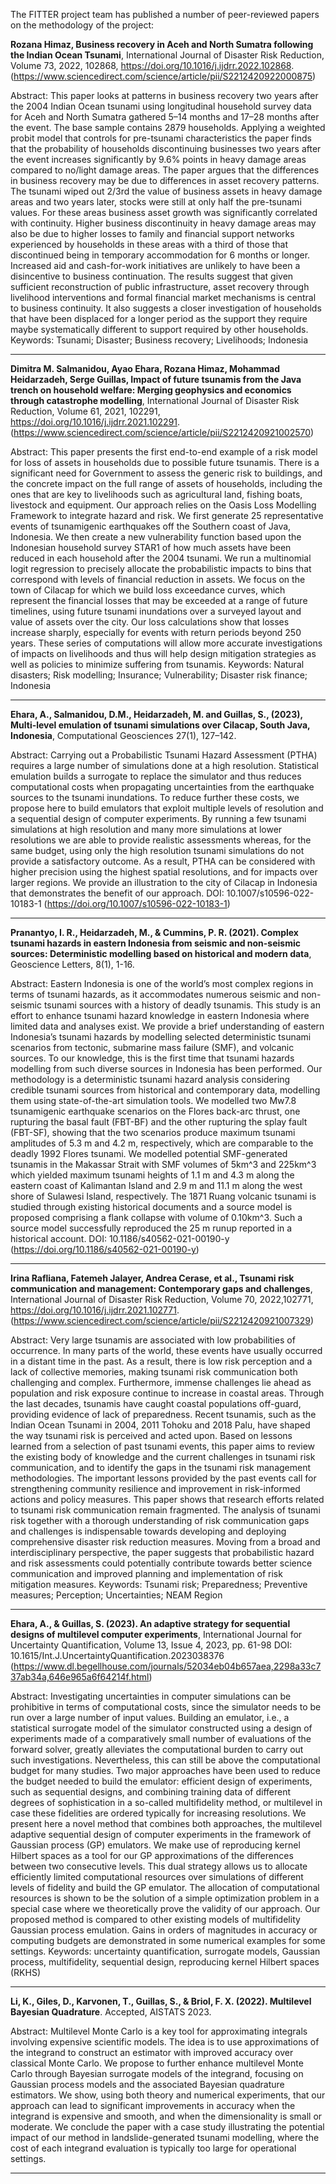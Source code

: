 The FITTER project team has published a number of peer-reviewed papers on the methodology of the project:


**Rozana Himaz, Business recovery in Aceh and North Sumatra following the Indian Ocean Tsunami**,
International Journal of Disaster Risk Reduction, Volume 73, 2022, 102868,
https://doi.org/10.1016/j.ijdrr.2022.102868. (https://www.sciencedirect.com/science/article/pii/S2212420922000875)

Abstract: This paper looks at patterns in business recovery two years after the 2004 Indian Ocean tsunami using longitudinal household survey data for Aceh and North Sumatra gathered 5–14 months and 17–28 months after the event. The base sample contains 2879 households. Applying a weighted probit model that controls for pre-tsunami characteristics the paper finds that the probability of households discontinuing businesses two years after the event increases significantly by 9.6% points in heavy damage areas compared to no/light damage areas. The paper argues that the differences in business recovery may be due to differences in asset recovery patterns. The tsunami wiped out 2/3rd the value of business assets in heavy damage areas and two years later, stocks were still at only half the pre-tsunami values. For these areas business asset growth was significantly correlated with continuity. Higher business discontinuity in heavy damage areas may also be due to higher losses to family and financial support networks experienced by households in these areas with a third of those that discontinued being in temporary accommodation for 6 months or longer. Increased aid and cash-for-work initiatives are unlikely to have been a disincentive to business continuation. The results suggest that given sufficient reconstruction of public infrastructure, asset recovery through livelihood interventions and formal financial market mechanisms is central to business continuity. It also suggests a closer investigation of households that have been displaced for a longer period as the support they require maybe systematically different to support required by other households.
Keywords: Tsunami; Disaster; Business recovery; Livelihoods; Indonesia

-----


**Dimitra M. Salmanidou, Ayao Ehara, Rozana Himaz, Mohammad Heidarzadeh, Serge Guillas,
Impact of future tsunamis from the Java trench on household welfare: Merging geophysics and economics through catastrophe modelling**,
International Journal of Disaster Risk Reduction, Volume 61, 2021, 102291,
https://doi.org/10.1016/j.ijdrr.2021.102291. (https://www.sciencedirect.com/science/article/pii/S2212420921002570)

Abstract: This paper presents the first end-to-end example of a risk model for loss of assets in households due to possible future tsunamis. There is a significant need for Government to assess the generic risk to buildings, and the concrete impact on the full range of assets of households, including the ones that are key to livelihoods such as agricultural land, fishing boats, livestock and equipment. Our approach relies on the Oasis Loss Modelling Framework to integrate hazard and risk. We first generate 25 representative events of tsunamigenic earthquakes off the Southern coast of Java, Indonesia. We then create a new vulnerability function based upon the Indonesian household survey STAR1 of how much assets have been reduced in each household after the 2004 tsunami. We run a multinomial logit regression to precisely allocate the probabilistic impacts to bins that correspond with levels of financial reduction in assets. We focus on the town of Cilacap for which we build loss exceedance curves, which represent the financial losses that may be exceeded at a range of future timelines, using future tsunami inundations over a surveyed layout and value of assets over the city. Our loss calculations show that losses increase sharply, especially for events with return periods beyond 250 years. These series of computations will allow more accurate investigations of impacts on livelihoods and thus will help design mitigation strategies as well as policies to minimize suffering from tsunamis.
Keywords: Natural disasters; Risk modelling; Insurance; Vulnerability; Disaster risk finance; Indonesia

-----

**Ehara, A., Salmanidou, D.M., Heidarzadeh, M. and Guillas, S., (2023), 
Multi-level emulation of tsunami simulations over Cilacap, South Java, Indonesia**, 
Computational Geosciences 27(1), 127–142.

Abstract: Carrying out a Probabilistic Tsunami Hazard Assessment (PTHA) requires a large number of simulations done at a high resolution. Statistical emulation builds a surrogate to replace the simulator and thus reduces computational costs when propagating uncertainties from the earthquake sources to the tsunami inundations. To reduce further these costs, we propose here to build emulators that exploit multiple levels of resolution and a sequential design of computer experiments. By running a few tsunami simulations at high resolution and many more simulations at lower resolutions we are able to provide realistic assessments whereas, for the same budget, using only the high resolution tsunami simulations do not provide a satisfactory outcome. As a result, PTHA can be considered with higher precision using the highest spatial resolutions, and for impacts over larger regions. We provide an illustration to the city of Cilacap in Indonesia that demonstrates the benefit of our approach.
DOI: 10.1007/s10596-022-10183-1 (https://doi.org/10.1007/s10596-022-10183-1)

-----

**Pranantyo, I. R., Heidarzadeh, M., & Cummins, P. R. (2021). 
Complex tsunami hazards in eastern Indonesia from seismic and non-seismic sources: Deterministic modelling based on historical and modern data**, Geoscience Letters, 8(1), 1-16.

Abstract: Eastern Indonesia is one of the world’s most complex regions in terms of tsunami hazards, as it accommodates numerous seismic and non-seismic tsunami sources with a history of deadly tsunamis. This study is an effort to enhance tsunami hazard knowledge in eastern Indonesia where limited data and analyses exist. We provide a brief understanding of eastern Indonesia’s tsunami hazards by modelling selected deterministic tsunami scenarios from tectonic, submarine mass failure (SMF), and volcanic sources. To our knowledge, this is the first time that tsunami hazards modelling from such diverse sources in Indonesia has been performed. Our methodology is a deterministic tsunami hazard analysis considering credible tsunami sources from historical and contemporary data, modelling them using state-of-the-art simulation tools. We modelled two Mw7.8 tsunamigenic earthquake scenarios on the Flores back-arc thrust, one rupturing the basal fault (FBT-BF) and the other rupturing the splay fault (FBT-SF), showing that the two scenarios produce maximum tsunami amplitudes of 5.3 m and 4.2 m, respectively, which are comparable to the deadly 1992 Flores tsunami. We modelled potential SMF-generated tsunamis in the Makassar Strait with SMF volumes of 5km^3 and 225km^3 which yielded maximum tsunami heights of 1.1 m and 4.3 m along the eastern coast of Kalimantan Island and 2.9 m and 11.1 m along the west shore of Sulawesi Island, respectively. The 1871 Ruang volcanic tsunami is studied through existing historical documents and a source model is proposed comprising a flank collapse with volume of 0.10km^3. Such a source model successfully reproduced the 25 m runup reported in a historical account.
DOI: 10.1186/s40562-021-00190-y (https://doi.org/10.1186/s40562-021-00190-y)

-----

**Irina Rafliana, Fatemeh Jalayer, Andrea Cerase, et al.,
Tsunami risk communication and management: Contemporary gaps and challenges**,
International Journal of Disaster Risk Reduction, Volume 70, 2022,102771,
https://doi.org/10.1016/j.ijdrr.2021.102771. (https://www.sciencedirect.com/science/article/pii/S2212420921007329)

Abstract: Very large tsunamis are associated with low probabilities of occurrence. In many parts of the world, these events have usually occurred in a distant time in the past. As a result, there is low risk perception and a lack of collective memories, making tsunami risk communication both challenging and complex. Furthermore, immense challenges lie ahead as population and risk exposure continue to increase in coastal areas. Through the last decades, tsunamis have caught coastal populations off-guard, providing evidence of lack of preparedness. Recent tsunamis, such as the Indian Ocean Tsunami in 2004, 2011 Tohoku and 2018 Palu, have shaped the way tsunami risk is perceived and acted upon. Based on lessons learned from a selection of past tsunami events, this paper aims to review the existing body of knowledge and the current challenges in tsunami risk communication, and to identify the gaps in the tsunami risk management methodologies. The important lessons provided by the past events call for strengthening community resilience and improvement in risk-informed actions and policy measures. This paper shows that research efforts related to tsunami risk communication remain fragmented. The analysis of tsunami risk together with a thorough understanding of risk communication gaps and challenges is indispensable towards developing and deploying comprehensive disaster risk reduction measures. Moving from a broad and interdisciplinary perspective, the paper suggests that probabilistic hazard and risk assessments could potentially contribute towards better science communication and improved planning and implementation of risk mitigation measures.
Keywords: Tsunami risk; Preparedness; Preventive measures; Perception; Uncertainties; NEAM Region

-----

**Ehara, A., & Guillas, S. (2023). An adaptive strategy for sequential designs of multilevel computer experiments**,
International Journal for Uncertainty Quantification, Volume 13, Issue 4, 2023, pp. 61-98
DOI: 10.1615/Int.J.UncertaintyQuantification.2023038376 (https://www.dl.begellhouse.com/journals/52034eb04b657aea,2298a33c737ab34a,646e965a6f64214f.html)

Abstract: Investigating uncertainties in computer simulations can be prohibitive in terms of computational costs, since the simulator needs to be run over a large number of input values. Building an emulator, i.e., a statistical surrogate model of the simulator constructed using a design of experiments made of a comparatively small number of evaluations of the forward solver, greatly alleviates the computational burden to carry out such investigations. Nevertheless, this can still be above the computational budget for many studies. Two major approaches have been used to reduce the budget needed to build the emulator: efficient design of experiments, such as sequential designs, and combining training data of different degrees of sophistication in a so-called multifidelity method, or multilevel in case these fidelities are ordered typically for increasing resolutions. We present here a novel method that combines both approaches, the multilevel adaptive sequential design of computer experiments in the framework of Gaussian process (GP) emulators. We make use of reproducing kernel Hilbert spaces as a tool for our GP approximations of the differences between two consecutive levels. This dual strategy allows us to allocate efficiently limited computational resources over simulations of different levels of fidelity and build the GP emulator. The allocation of computational resources is shown to be the solution of a simple optimization problem in a special case where we theoretically prove the validity of our approach. Our proposed method is compared to other existing models of multifidelity Gaussian process emulation. Gains in orders of magnitudes in accuracy or computing budgets are demonstrated in some numerical examples for some settings. 
Keywords: uncertainty quantification, surrogate models, Gaussian process, multifidelity, sequential design, reproducing kernel Hilbert spaces (RKHS) 

-----

**Li, K., Giles, D., Karvonen, T., Guillas, S., & Briol, F. X. (2022). Multilevel Bayesian Quadrature**. Accepted, AISTATS 2023.

Abstract: Multilevel Monte Carlo is a key tool for approximating integrals involving expensive scientific models. The idea is to use approximations of the integrand to construct an estimator with improved accuracy over classical Monte Carlo. We propose to further enhance multilevel Monte Carlo through Bayesian surrogate models of the integrand, focusing on Gaussian process models and the associated Bayesian quadrature estimators. We show, using both theory and numerical experiments, that our approach can lead to significant improvements in accuracy when the integrand is expensive and smooth, and when the dimensionality is small or moderate. We conclude the paper with a case study illustrating the potential impact of our method in landslide-generated tsunami modelling, where the cost of each integrand evaluation is typically too large for operational settings. 

-----
